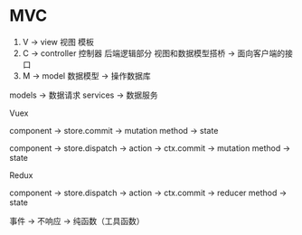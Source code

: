 # MVC

1. V -> view 视图 模板
2. C -> controller 控制器  后端逻辑部分 视图和数据模型搭桥
     -> 面向客户端的接口
3. M -> model 数据模型 -> 操作数据库

models -> 数据请求
services -> 数据服务

Vuex

component -> store.commit -> mutation method -> state

component -> store.dispatch -> action -> ctx.commit -> mutation method -> state

Redux

component -> store.dispatch -> action -> ctx.commit -> reducer method -> state

事件 ->  不响应 -> 纯函数（工具函数）


